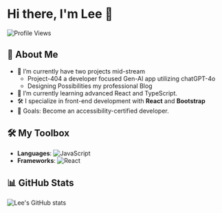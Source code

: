 # Hi there, I'm Lee 👋

![Profile Views](https://komarev.com/ghpvc/?username=LeeCoder&style=flat-square)

## 🚀 About Me
- 🔭 I’m currently have two projects mid-stream
  - Project-404 a developer focused Gen-AI app utilizing chatGPT-4o
  - Designing Possibilities my professional Blog
- 🌱 I’m currently learning advanced React and TypeScript.
- 🛠️ I specialize in front-end development with **React** and **Bootstrap**
- 🎯 Goals: Become an accessibility-certified developer.

## 🛠️ My Toolbox
- **Languages**: ![JavaScript](https://img.shields.io/badge/Code-JavaScript-yellow?style=flat-square)
- **Frameworks**: ![React](https://img.shields.io/badge/Code-React-blue?style=flat-square)

## 📊 GitHub Stats
![Lee's GitHub stats](https://github-readme-stats.vercel.app/api?username=LeeCoder&show_icons=true&theme=radical)
